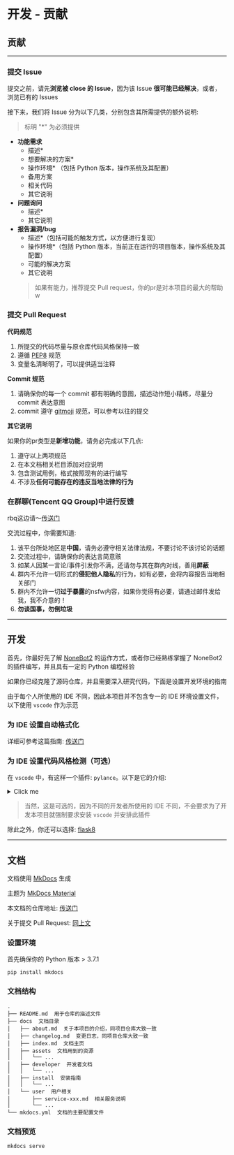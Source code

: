 # 开发 - 贡献

## 贡献

---

### 提交 Issue

提交之前，请先**浏览被 close 的 Issue**，因为该 Issue **很可能已经解决**，或者，浏览已有的 Issues

接下来，我们将 Issue 分为以下几类，分别包含其所需提供的额外说明:

> 标明 "*" 为必须提供

- **功能需求**
    - 描述*
    - 想要解决的方案*
    - 操作环境* （包括 Python 版本，操作系统及其配置）
    - 备用方案
    - 相关代码
    - 其它说明
- **问题询问**
    - 描述*
    - 其它说明
- **报告漏洞/bug**
    - 描述*（包括可能的触发方式，以方便进行复现）
    - 操作环境*（包括 Python 版本，当前正在运行的项目版本，操作系统及其配置）
    - 可能的解决方案
    - 其它说明
    > 如果有能力，推荐提交 Pull request，你的pr是对本项目的最大的帮助w

### 提交 Pull Request

**代码规范**

1. 所提交的代码尽量与原仓库代码风格保持一致
2. 遵循 [PEP8](https://www.python.org/dev/peps/pep-0008/) 规范
3. 变量名清晰明了，可以提供适当注释

**Commit 规范**

1. 请确保你的每一个 commit 都有明确的意图，描述动作短小精练，尽量分 commit 表达意图
2. commit 遵守 [gitmoji](https://gitmoji.dev/) 规范，可以参考以往的提交

**其它说明**

如果你的pr类型是**新增功能**，请务必完成以下几点:

1. 遵守以上两项规范
2. 在本文档相关栏目添加对应说明
3. 包含测试用例，格式按照现有的进行编写
4. 不涉及**任何可能存在的违反当地法律的行为**

### 在群聊(Tencent QQ Group)中进行反馈

rbq这边请～[传送门](https://jq.qq.com/?_wv=1027&k=WoAAYXbJ)

交流过程中，你需要知道:

1. 该平台所处地区是**中国**，请务必遵守相关法律法规，不要讨论不该讨论的话题
2. 交流过程中，请确保你的表达言简意赅
3. 如某人因某一言论/事件引发你不满，还请勿与其在群内对线，善用**屏蔽**
4. 群内不允许一切形式的**侵犯他人隐私**的行为，如有必要，会将内容报告当地相关部门
5. 群内不允许一切**过于暴露**的nsfw内容，如果你觉得有必要，请通过邮件发给我，我不介意的！
6. **勿谈国事，勿倒垃圾**

---

## 开发

首先，你最好先了解 [NoneBot2](https://github.com/nonebot/nonebot2) 的运作方式，或者你已经熟练掌握了 NoneBot2 的插件编写，并且具有一定的 Python 编程经验

如果你已经克隆了源码仓库，并且需要深入研究代码，下面是设置开发环境的指南

由于每个人所使用的 IDE 不同，因此本项目并不包含专一的 IDE 环境设置文件，以下使用 `vscode` 作为示范

### 为 IDE 设置自动格式化

详细可参考这篇指南: [传送门](https://black.readthedocs.io/en/stable/integrations/index.html)

### 为 IDE 设置代码风格检测（可选）

在 `vscode` 中，有这样一个插件: `pylance`。以下是它的介绍:
<details markdown='1'><summary>Click me</summary>
Fast, feature-rich language support for Python<br>
Pylance is an extension that works alongside Python in Visual Studio Code to provide performant language support. Under the hood, Pylance is powered by Pyright, Microsoft's static type checking tool. Using Pyright, Pylance has the ability to supercharge your Python IntelliSense experience with rich type information, helping you write better code faster.<br>

Pylance is the default language support for Python in Visual Studio Code and is shipped as part of that extension as an optional dependency.
</details>

> 当然，这是可选的，因为不同的开发者所使用的 IDE 不同，不会要求为了开发本项目就强制要求安装 `vscode` 并安排此插件

除此之外，你还可以选择: [flask8](https://flake8.pycqa.org/en/latest/)

---

## 文档

文档使用 [MkDocs](https://github.com/mkdocs/mkdocs/) 生成

主题为 [MkDocs Material](https://squidfunk.github.io/mkdocs-material/)

本文档的仓库地址: [传送门](https://github.com/Kyomotoi/Project-ATRI-Docs)

关于提交 Pull Request: [同上文](#pull-request)

### 设置环境

首先确保你的 Python 版本 > 3.7.1

```shell
pip install mkdocs
```

### 文档结构

```
.
├── README.md  用于仓库的描述文件
├── docs  文档目录
│   ├── about.md  关于本项目的介绍，同项目仓库大致一致
│   ├── changelog.md  变更日志，同项目仓库大致一致
│   ├── index.md  文档主页
│   ├── assets  文档用到的资源
│   │   └── ...
│   ├── developer  开发者文档
│   │   └── ...
│   ├── install  安装指南
│   │   └── ...
│   └── user  用户相关
│       ├── service-xxx.md  相关服务说明
│       └── ...
└── mkdocs.yml  文档的主要配置文件
```

### 文档预览

```shell
mkdocs serve
```
